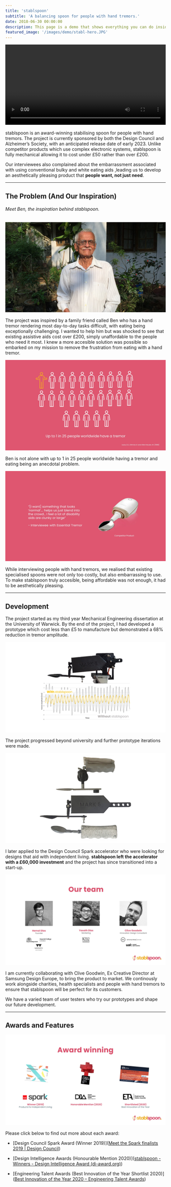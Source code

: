 ```yaml
---
title: 'stablspoon'
subtitle: 'A balancing spoon for people with hand tremors.'
date: 2018-06-30 00:00:00
description: This page is a demo that shows everything you can do inside portfolio and blog posts.
featured_image: '/images/demo/stabl-hero.JPG'
---
```


<div>
<video autoplay="autoplay" loop="loop" width="100%">
  <source src="/images/test.mp4" type="video/mp4">
</video>
</div>

stablspoon is an award-winning stabilising spoon for people with hand tremors. The project is currently sponsored by both the Design Council and Alzheimer’s Society, with an anticipated release date of early 2023. Unlike competitor products which use complex electronic systems, stablspoon is fully mechanical allowing it to cost under £50 rather than over £200.

Our interviewees also complained about the embarrassment associated with using conventional bulky and white eating aids ,leading us to develop an aesthetically pleasing product that **people want, not just need**.

---

## The Problem (And Our Inspiration)

###### Meet Ben, the inspiration behind stablspoon.

![](/images/stablspoon/ben.jpg)

The project was inspired by a family friend called Ben who has a hand tremor rendering most day-to-day tasks difficult, with eating being exceptionally challenging. I wanted to help him but was shocked to see that existing assistive aids cost over £200, simply unaffordable to the people who need it most. I knew a more accesible solution was possible so embarked on my mission to remove the frustration from eating with a hand tremor.

![](/images/stablspoon/scale.jpg)

Ben is not alone with up to 1 in 25 people worldwide having a tremor and eating being an anecdotal problem.

![](/images/stablspoon/user.jpg)

While interviewing people with hand tremors, we realised that existing specialised spoons were not only too costly, but also embarrassing to use. To make stablspoon truly accesible, being affordable was not enough, it had to be aesthetically pleasing.

---

## Development

The project started as my third year Mechanical Engineering dissertation at the University of Warwick. By the end of the project, I had developed a prototype which cost less than £5 to manufacture but demonstrated a 68% reduction in tremor amplitude. 

![](/images/stablspoon/performance.jpg)

The project progressed beyond university and further prototype iterations were made.

![](/images/stablspoon/prototypes.jpg)

I later applied to the Design Council Spark accelerator who were looking for designs that aid with independent living. **stablspoon left the accelerator with a £60,000 investment** and the project has since transitioned into a start-up.

![](/images/stablspoon/team.JPG)

I am currently collaborating with Clive Goodwin, Ex Creative Director at Samsung Design Europe, to bring the product to market. We continously work alongside charities, health specialists and people with hand tremors to ensure that stablspoon will be perfect for its customers.

We have a varied team of user testers who try our prototypes and shape our future development. 

---

## Awards and Features

![](/images/stablspoon/awards.JPG)



Please click below to find out more about each award:

- [Design Council Spark Award (Winner 2019)]([Meet the Spark finalists 2019 | Design Council](https://www.designcouncil.org.uk/news-opinion/meet-spark-finalists-2019))

- [Design Intelligence Awards (Honourable Mention 2020)]([stablspoon - Winners - Design Intelligence Award (di-award.org)](https://en.di-award.org/collections/detail/702.html))

- [Engineering Talent Awards (Best Innovation of the Year Shortlist 2020)]([Best Innovation of the Year 2020 – Engineering Talent Awards](https://engineeringtalentawards.com/best-innovation-of-the-year-2020/))